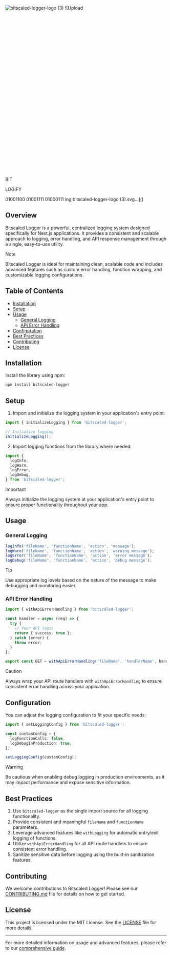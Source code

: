 ![bitscaled-logger-logo (3)](https://github.com/user-attachments/assets/0252d753-71be-47fe-9002-7d1ca482af39)
![Upload<svg xmlns="http://www.w3.org/2000/svg" viewBox="0 0 80 80">
  <defs>
    <linearGradient id="bgGradient" x1="0%" y1="0%" x2="100%" y2="100%">
      <stop offset="0%" style="stop-color:#4a90e2;stop-opacity:1" />
      <stop offset="100%" style="stop-color:#3474c4;stop-opacity:1" />
    </linearGradient>
  </defs>
  
  <!-- Background with rounded corners -->
  <rect x="4" y="4" width="72" height="72" fill="url(#bgGradient)" rx="8" ry="8"/>
  
  <!-- Main text -->
  <text x="40" y="34" font-family="Arial Black, sans-serif" font-size="20" fill="white" text-anchor="middle" dominant-baseline="central">BIT</text>
  
  <!-- Subtext -->
  <text x="40" y="52" font-family="Arial, sans-serif" font-size="9.6" fill="white" text-anchor="middle" dominant-baseline="central">LOGIFY</text>
  
  <!-- Log lines -->
  <g stroke="white" stroke-linecap="round">
    <path d="M16 64 L64 64" stroke-width="3.2" opacity="0.8"/>
    <path d="M24 70 L56 70" stroke-width="2.4" opacity="0.6"/>
    <path d="M32 74 L48 74" stroke-width="1.6" opacity="0.4"/>
  </g>
  
  <!-- Binary overlay -->
  <text x="8" y="12" font-family="Courier, monospace" font-size="4" fill="white" opacity="0.1">
    01001100 01001111 01000111
  </text>
</svg>
ing bitscaled-logger-logo (3).svg…]()


## Overview

Bitscaled Logger is a powerful, centralized logging system designed specifically for Next.js applications. It provides a consistent and scalable approach to logging, error handling, and API response management through a single, easy-to-use utility.

> [!NOTE]
> Bitscaled Logger is ideal for maintaining clean, scalable code and includes advanced features such as custom error handling, function wrapping, and customizable logging configurations.

## Table of Contents

- [Installation](#installation)
- [Setup](#setup)
- [Usage](#usage)
  - [General Logging](#general-logging)
  - [API Error Handling](#api-error-handling)
- [Configuration](#configuration)
- [Best Practices](#best-practices)
- [Contributing](#contributing)
- [License](#license)

## Installation

Install the library using npm:

```bash
npm install bitscaled-logger
```

## Setup

1. Import and initialize the logging system in your application's entry point:

```typescript
import { initializeLogging } from 'bitscaled-logger';

// Initialize logging
initializeLogging();
```

2. Import logging functions from the library where needed:

```typescript
import {
  logInfo,
  logWarn,
  logError,
  logDebug,
} from 'bitscaled-logger';
```

> [!IMPORTANT]
> Always initialize the logging system at your application's entry point to ensure proper functionality throughout your app.

## Usage

### General Logging

```typescript
logInfo('fileName', 'functionName', 'action', 'message');
logWarn('fileName', 'functionName', 'action', 'warning message');
logError('fileName', 'functionName', 'action', 'error message');
logDebug('fileName', 'functionName', 'action', 'debug message');
```

> [!TIP]
> Use appropriate log levels based on the nature of the message to make debugging and monitoring easier.

### API Error Handling

```typescript
import { withApiErrorHandling } from 'bitscaled-logger';

const handler = async (req) => {
  try {
    // Your API logic
    return { success: true };
  } catch (error) {
    throw error;
  }
};

export const GET = withApiErrorHandling('fileName', 'handlerName', handler);
```

> [!CAUTION]
> Always wrap your API route handlers with `withApiErrorHandling` to ensure consistent error handling across your application.

## Configuration

You can adjust the logging configuration to fit your specific needs:

```typescript
import { setLoggingConfig } from 'bitscaled-logger';

const customConfig = {
  logFunctionCalls: false,
  logDebugInProduction: true,
};

setLoggingConfig(customConfig);
```

> [!WARNING]
> Be cautious when enabling debug logging in production environments, as it may impact performance and expose sensitive information.

## Best Practices

1. Use `bitscaled-logger` as the single import source for all logging functionality.
2. Provide consistent and meaningful `fileName` and `functionName` parameters.
3. Leverage advanced features like `withLogging` for automatic entry/exit logging of functions.
4. Utilize `withApiErrorHandling` for all API route handlers to ensure consistent error handling.
5. Sanitize sensitive data before logging using the built-in sanitization features.

## Contributing

We welcome contributions to Bitscaled Logger! Please see our [CONTRIBUTING.md](CONTRIBUTING.md) file for details on how to get started.

## License

This project is licensed under the MIT License. See the [LICENSE](LICENSE) file for more details.

---

For more detailed information on usage and advanced features, please refer to our [comprehensive guide](./logging-system-guide.md).
